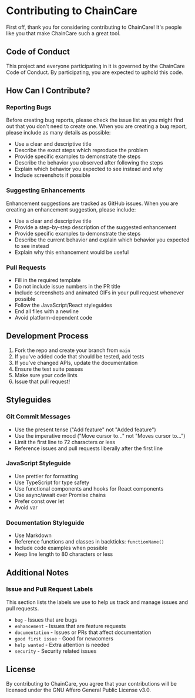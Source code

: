 # Contributing to ChainCare

First off, thank you for considering contributing to ChainCare! It's people like you that make ChainCare such a great tool.

## Code of Conduct

This project and everyone participating in it is governed by the ChainCare Code of Conduct. By participating, you are expected to uphold this code.

## How Can I Contribute?

### Reporting Bugs

Before creating bug reports, please check the issue list as you might find out that you don't need to create one. When you are creating a bug report, please include as many details as possible:

* Use a clear and descriptive title
* Describe the exact steps which reproduce the problem
* Provide specific examples to demonstrate the steps
* Describe the behavior you observed after following the steps
* Explain which behavior you expected to see instead and why
* Include screenshots if possible

### Suggesting Enhancements

Enhancement suggestions are tracked as GitHub issues. When you are creating an enhancement suggestion, please include:

* Use a clear and descriptive title
* Provide a step-by-step description of the suggested enhancement
* Provide specific examples to demonstrate the steps
* Describe the current behavior and explain which behavior you expected to see instead
* Explain why this enhancement would be useful

### Pull Requests

* Fill in the required template
* Do not include issue numbers in the PR title
* Include screenshots and animated GIFs in your pull request whenever possible
* Follow the JavaScript/React styleguides
* End all files with a newline
* Avoid platform-dependent code

## Development Process

1. Fork the repo and create your branch from `main`
2. If you've added code that should be tested, add tests
3. If you've changed APIs, update the documentation
4. Ensure the test suite passes
5. Make sure your code lints
6. Issue that pull request!

## Styleguides

### Git Commit Messages

* Use the present tense ("Add feature" not "Added feature")
* Use the imperative mood ("Move cursor to..." not "Moves cursor to...")
* Limit the first line to 72 characters or less
* Reference issues and pull requests liberally after the first line

### JavaScript Styleguide

* Use prettier for formatting
* Use TypeScript for type safety
* Use functional components and hooks for React components
* Use async/await over Promise chains
* Prefer const over let
* Avoid var

### Documentation Styleguide

* Use Markdown
* Reference functions and classes in backticks: `functionName()`
* Include code examples when possible
* Keep line length to 80 characters or less

## Additional Notes

### Issue and Pull Request Labels

This section lists the labels we use to help us track and manage issues and pull requests.

* `bug` - Issues that are bugs
* `enhancement` - Issues that are feature requests
* `documentation` - Issues or PRs that affect documentation
* `good first issue` - Good for newcomers
* `help wanted` - Extra attention is needed
* `security` - Security related issues

## License

By contributing to ChainCare, you agree that your contributions will be licensed under the GNU Affero General Public License v3.0.